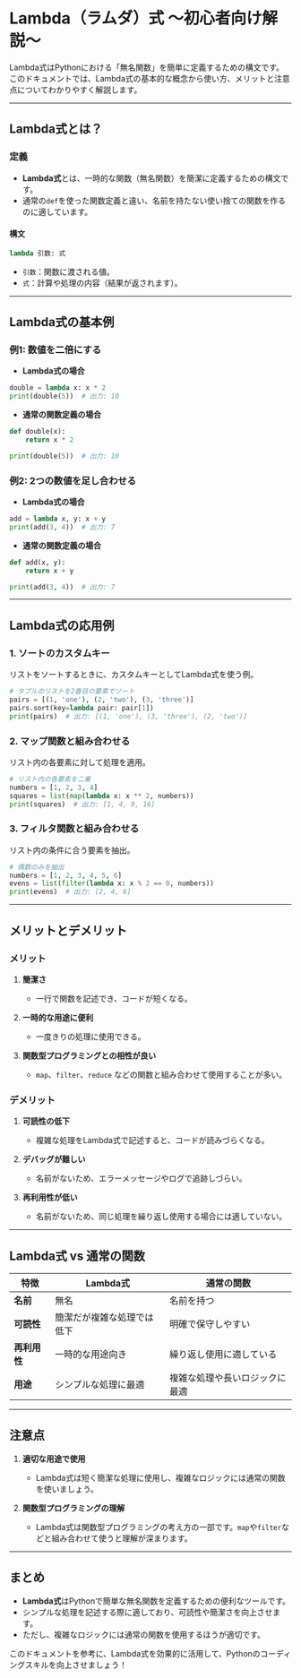 # Lambda（ラムダ）式 ～初心者向け解説～

Lambda式はPythonにおける「無名関数」を簡単に定義するための構文です。このドキュメントでは、Lambda式の基本的な概念から使い方、メリットと注意点についてわかりやすく解説します。

---

## Lambda式とは？

### 定義
- **Lambda式**とは、一時的な関数（無名関数）を簡潔に定義するための構文です。
- 通常の`def`を使った関数定義と違い、名前を持たない使い捨ての関数を作るのに適しています。

#### 構文
```python
lambda 引数: 式
```

- `引数`：関数に渡される値。
- `式`：計算や処理の内容（結果が返されます）。

---

## Lambda式の基本例

### 例1: 数値を二倍にする

- **Lambda式の場合**
```python
double = lambda x: x * 2
print(double(5))  # 出力: 10
```

- **通常の関数定義の場合**
```python
def double(x):
    return x * 2

print(double(5))  # 出力: 10
```

### 例2: 2つの数値を足し合わせる

- **Lambda式の場合**
```python
add = lambda x, y: x + y
print(add(3, 4))  # 出力: 7
```

- **通常の関数定義の場合**
```python
def add(x, y):
    return x + y

print(add(3, 4))  # 出力: 7
```

---

## Lambda式の応用例

### 1. ソートのカスタムキー
リストをソートするときに、カスタムキーとしてLambda式を使う例。

```python
# タプルのリストを2番目の要素でソート
pairs = [(1, 'one'), (2, 'two'), (3, 'three')]
pairs.sort(key=lambda pair: pair[1])
print(pairs)  # 出力: [(1, 'one'), (3, 'three'), (2, 'two')]
```

### 2. マップ関数と組み合わせる
リスト内の各要素に対して処理を適用。

```python
# リスト内の各要素を二乗
numbers = [1, 2, 3, 4]
squares = list(map(lambda x: x ** 2, numbers))
print(squares)  # 出力: [1, 4, 9, 16]
```

### 3. フィルタ関数と組み合わせる
リスト内の条件に合う要素を抽出。

```python
# 偶数のみを抽出
numbers = [1, 2, 3, 4, 5, 6]
evens = list(filter(lambda x: x % 2 == 0, numbers))
print(evens)  # 出力: [2, 4, 6]
```

---

## メリットとデメリット

### メリット
1. **簡潔さ**
   - 一行で関数を記述でき、コードが短くなる。

2. **一時的な用途に便利**
   - 一度きりの処理に使用できる。

3. **関数型プログラミングとの相性が良い**
   - `map`、`filter`、`reduce` などの関数と組み合わせて使用することが多い。

### デメリット
1. **可読性の低下**
   - 複雑な処理をLambda式で記述すると、コードが読みづらくなる。

2. **デバッグが難しい**
   - 名前がないため、エラーメッセージやログで追跡しづらい。

3. **再利用性が低い**
   - 名前がないため、同じ処理を繰り返し使用する場合には適していない。

---

## Lambda式 vs 通常の関数

| 特徴         | Lambda式                   | 通常の関数                     |
| ------------ | -------------------------- | ------------------------------ |
| **名前**     | 無名                       | 名前を持つ                     |
| **可読性**   | 簡潔だが複雑な処理では低下 | 明確で保守しやすい             |
| **再利用性** | 一時的な用途向き           | 繰り返し使用に適している       |
| **用途**     | シンプルな処理に最適       | 複雑な処理や長いロジックに最適 |

---

## 注意点

1. **適切な用途で使用**
   - Lambda式は短く簡潔な処理に使用し、複雑なロジックには通常の関数を使いましょう。

2. **関数型プログラミングの理解**
   - Lambda式は関数型プログラミングの考え方の一部です。`map`や`filter`などと組み合わせて使うと理解が深まります。

---

## まとめ

- **Lambda式**はPythonで簡単な無名関数を定義するための便利なツールです。
- シンプルな処理を記述する際に適しており、可読性や簡潔さを向上させます。
- ただし、複雑なロジックには通常の関数を使用するほうが適切です。

このドキュメントを参考に、Lambda式を効果的に活用して、Pythonのコーディングスキルを向上させましょう！

